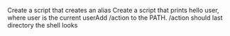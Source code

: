 Create a script that creates an alias
Create a script that prints hello user, where user is the current userAdd /action to the PATH. /action should last directory the shell looks
